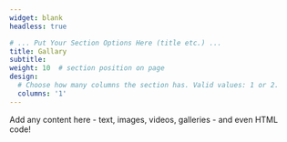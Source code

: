 ```yaml
---
widget: blank
headless: true

# ... Put Your Section Options Here (title etc.) ...
title: Gallary
subtitle:
weight: 10  # section position on page
design:
  # Choose how many columns the section has. Valid values: 1 or 2.
  columns: '1'
---
```


Add any content here - text, images, videos, galleries - and even HTML code!
